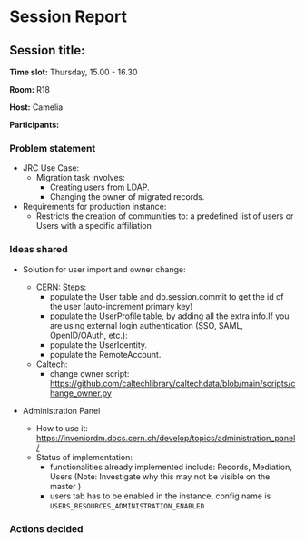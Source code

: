 # Session Report

## Session title: 

**Time slot:**
Thursday, 15.00 - 16.30

**Room:**
R18

**Host:** 
Camelia

**Participants:**

### Problem statement
- JRC Use Case:
    -   Migration task involves:
        -   Creating users from LDAP.
        -   Changing the owner of migrated records.
- Requirements for production instance:
  -  Restricts the creation of communities to: a predefined list of users or Users with a specific affiliation
  

### Ideas shared
- Solution for user import and owner change:
    - CERN:
    Steps:
        - populate the User table and db.session.commit to get the id of the user (auto-increment primary key)
        - populate the UserProfile table, by adding all the extra info.If you are using external login authentication (SSO, SAML, OpenID/OAuth, etc.):
        - populate the UserIdentity.
        - populate the RemoteAccount.
    - Caltech:
        - change owner script: https://github.com/caltechlibrary/caltechdata/blob/main/scripts/change_owner.py
         
- Administration Panel
    - How to use it: https://inveniordm.docs.cern.ch/develop/topics/administration_panel/
    - Status of implementation: 
        - functionalities already implemented include:  Records, Mediation, Users (Note: Investigate why this may not be visible on the master )
        - users tab has to be enabled in the instance, config name is `USERS_RESOURCES_ADMINISTRATION_ENABLED`
    

### Actions decided
